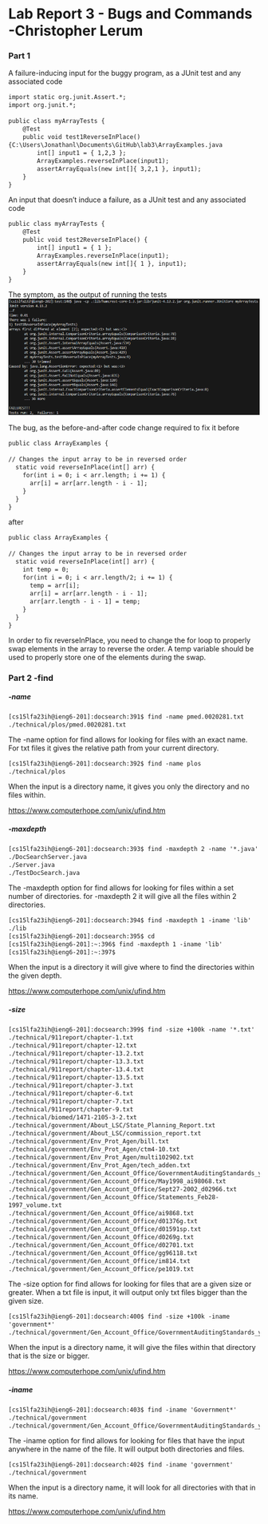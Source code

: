 <h1>Lab Report 3 - Bugs and Commands -Christopher Lerum</h1>
<h3>Part 1</h3>

A failure-inducing input for the buggy program, as a JUnit test and any associated code

    import static org.junit.Assert.*;
    import org.junit.*;
  
    public class myArrayTests {
        @Test
        public void test1ReverseInPlace() {C:\Users\Jonathanl\Documents\GitHub\lab3\ArrayExamples.java
            int[] input1 = { 1,2,3 };
            ArrayExamples.reverseInPlace(input1);
            assertArrayEquals(new int[]{ 3,2,1 }, input1);
        }
    }

An input that doesn’t induce a failure, as a JUnit test and any associated code

    public class myArrayTests {
        @Test
        public void test2ReverseInPlace() {
            int[] input1 = { 1 };
            ArrayExamples.reverseInPlace(input1);
            assertArrayEquals(new int[]{ 1 }, input1);
        }
    }
    
The symptom, as the output of running the tests
![image](lreport3.PNG)

The bug, as the before-and-after code change required to fix it
before
    
    public class ArrayExamples {

    // Changes the input array to be in reversed order
      static void reverseInPlace(int[] arr) {
        for(int i = 0; i < arr.length; i += 1) {
          arr[i] = arr[arr.length - i - 1];
        }
      }
    }
after

    public class ArrayExamples {

    // Changes the input array to be in reversed order
      static void reverseInPlace(int[] arr) {
        int temp = 0; 
        for(int i = 0; i < arr.length/2; i += 1) {
          temp = arr[i];
          arr[i] = arr[arr.length - i - 1];
          arr[arr.length - i - 1] = temp;
        }
      }
    }
    
In order to fix reverseInPlace, you need to change the for loop to properly swap elements in the array to reverse the order. A temp variable should be used to properly store one of the elements during the swap.

<h3>Part 2 -find</h3>

<h5>-name</h5>

    [cs15lfa23ih@ieng6-201]:docsearch:391$ find -name pmed.0020281.txt
    ./technical/plos/pmed.0020281.txt

The -name option for find allows for looking for files with an exact name. For txt files it gives the relative path from your current directory.

    [cs15lfa23ih@ieng6-201]:docsearch:392$ find -name plos            
    ./technical/plos

When the input is a directory name, it gives you only the directory and no files within.

https://www.computerhope.com/unix/ufind.htm

<h5>-maxdepth</h5>

    [cs15lfa23ih@ieng6-201]:docsearch:393$ find -maxdepth 2 -name '*.java'
    ./DocSearchServer.java
    ./Server.java
    ./TestDocSearch.java  

The -maxdepth option for find allows for looking for files within a set number of directories. for -maxdepth 2 it will give all the files within 2 directories.

    [cs15lfa23ih@ieng6-201]:docsearch:394$ find -maxdepth 1 -iname 'lib'
    ./lib
    [cs15lfa23ih@ieng6-201]:docsearch:395$ cd 
    [cs15lfa23ih@ieng6-201]:~:396$ find -maxdepth 1 -iname 'lib'
    [cs15lfa23ih@ieng6-201]:~:397$ 

When the input is a directory it will give where to find the directories within the given depth.

https://www.computerhope.com/unix/ufind.htm

<h5>-size</h5>

    [cs15lfa23ih@ieng6-201]:docsearch:399$ find -size +100k -name '*.txt'
    ./technical/911report/chapter-1.txt
    ./technical/911report/chapter-12.txt  
    ./technical/911report/chapter-13.2.txt
    ./technical/911report/chapter-13.3.txt
    ./technical/911report/chapter-13.4.txt
    ./technical/911report/chapter-13.5.txt
    ./technical/911report/chapter-3.txt   
    ./technical/911report/chapter-6.txt
    ./technical/911report/chapter-7.txt
    ./technical/911report/chapter-9.txt
    ./technical/biomed/1471-2105-3-2.txt
    ./technical/government/About_LSC/State_Planning_Report.txt
    ./technical/government/About_LSC/commission_report.txt
    ./technical/government/Env_Prot_Agen/bill.txt
    ./technical/government/Env_Prot_Agen/ctm4-10.txt
    ./technical/government/Env_Prot_Agen/multi102902.txt
    ./technical/government/Env_Prot_Agen/tech_adden.txt
    ./technical/government/Gen_Account_Office/GovernmentAuditingStandards_yb2002ed.txt
    ./technical/government/Gen_Account_Office/May1998_ai98068.txt
    ./technical/government/Gen_Account_Office/Sept27-2002_d02966.txt
    ./technical/government/Gen_Account_Office/Statements_Feb28-1997_volume.txt
    ./technical/government/Gen_Account_Office/ai9868.txt
    ./technical/government/Gen_Account_Office/d01376g.txt
    ./technical/government/Gen_Account_Office/d01591sp.txt
    ./technical/government/Gen_Account_Office/d0269g.txt
    ./technical/government/Gen_Account_Office/d02701.txt
    ./technical/government/Gen_Account_Office/gg96118.txt
    ./technical/government/Gen_Account_Office/im814.txt
    ./technical/government/Gen_Account_Office/pe1019.txt

The -size option for find allows for looking for files that are a given size or greater. When a txt file is input, it will output only txt files bigger than the given size.

    [cs15lfa23ih@ieng6-201]:docsearch:400$ find -size +100k -iname 'government*'
    ./technical/government/Gen_Account_Office/GovernmentAuditingStandards_yb2002ed.txt

When the input is a directory name, it will give the files within that directory that is the size or bigger.

https://www.computerhope.com/unix/ufind.htm

<h5>-iname</h5>
    
    [cs15lfa23ih@ieng6-201]:docsearch:403$ find -iname 'Government*'
    ./technical/government
    ./technical/government/Gen_Account_Office/GovernmentAuditingStandards_yb2002ed.txt

The -iname option for find allows for looking for files that have the input anywhere in the name of the file. It will output both directories and files.


    [cs15lfa23ih@ieng6-201]:docsearch:402$ find -iname 'government'
    ./technical/government

When the input is a directory name, it will look for all directories with that in its name.
    
https://www.computerhope.com/unix/ufind.htm
